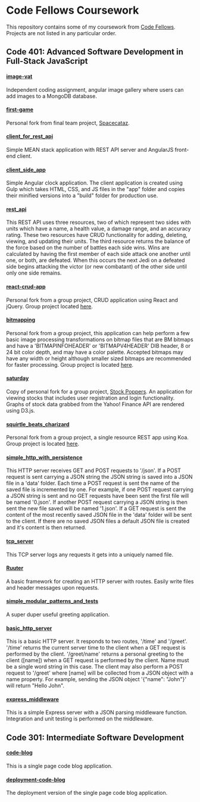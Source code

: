# Code Fellows Coursework

This repository contains some of my coursework from [Code Fellows](https://www.codefellows.org/).  Projects are not listed in any particular order.

## Code 401: Advanced Software Development in Full-Stack JavaScript

#### [image-vat](https://github.com/sumtype/image-vat.git)

Independent coding assignment, angular image gallery where users can add images to a MongoDB database.

#### [first-game](https://github.com/sumtype/code-fellows-coursework/tree/master/first-game)

Personal fork from final team project, [Spacecataz](https://github.com/SpaceShooterProj/first-game).

#### [client_for_rest_api](https://github.com/sumtype/code-fellows-coursework/tree/master/client_for_rest_api/JamesMason)

Simple MEAN stack application with REST API server and AngularJS front-end client.

#### [client_side_app](https://github.com/sumtype/code-fellows-coursework/tree/master/client_side_app/JamesMason)

Simple Angular clock application. The client application is created using Gulp which takes HTML, CSS, and JS files in the "app" folder and copies their minified versions into a "build" folder for production use.

#### [rest_api](https://github.com/sumtype/code-fellows-coursework/tree/master/rest_api/James_Mason)

This REST API uses three resources, two of which represent two sides with units which have a name, a health value, a damage range, and an accuracy rating. These two resources have CRUD functionality for adding, deleting, viewing, and updating their units.  The third resource returns the balance of the force based on the number of battles each side wins. Wins are calculated by having the first member of each side attack one another until one, or both, are defeated. When this occurs the next Jedi on a defeated side begins attacking the victor (or new combatant) of the other side until only one side remains.

#### [react-crud-app](https://github.com/sumtype/code-fellows-coursework/tree/master/react-crud-app)

Personal fork from a group project, CRUD application using React and jQuery. Group project located [here](https://github.com/React-CRUD/react-crud-app).

#### [bitmapping](https://github.com/sumtype/code-fellows-coursework/tree/master/bitmapping)

Personal fork from a group project, this application can help perform a few basic image processing transformations on bitmap files that are BM bitmaps and have a 'BITMAPINFOHEADER' or 'BITMAPV4HEADER' DIB header, 8 or 24 bit color depth, and may have a color palette. Accepted bitmaps may have any width or height although smaller sized bitmaps are recommended for faster processing.  Group project is located [here](https://github.com/bitmap-transformer/bitmapping).

#### [saturday](https://github.com/sumtype/code-fellows-coursework/tree/master/saturday)

Copy of personal fork for a group project, [Stock Poppers](https://github.com/stockwatchers/saturday). An application for viewing stocks that includes user registration and login functionality. Graphs of stock data grabbed from the Yahoo! Finance API are rendered using D3.js.

#### [squirtle_beats_charizard](https://github.com/sumtype/code-fellows-coursework/tree/master/squirtle_beats_charizard)

Personal fork from a group project, a single resource REST app using Koa.  Group project is located [here](https://github.com/ricecreamdude/squirtle_beats_charizard).

#### [simple_http_with_persistence](https://github.com/sumtype/code-fellows-coursework/tree/master/simple_http_with_persistence/James_Mason)

This HTTP server receives GET and POST requests to '/json'.  If a POST request is sent carrying a JSON string the JSON string is saved into a JSON file in a 'data' folder. Each time a POST request is sent the name of the saved file is incremented by one. For example, if one POST request carrying a JSON string is sent and no GET requests have been sent the first file will be named '0.json'. If another POST request carrying a JSON string is then sent the new file saved will be named '1.json'.  If a GET request is sent the content of the most recently saved JSON file in the 'data' folder will be sent to the client. If there are no saved JSON files a default JSON file is created and it's content is then returned.

#### [tcp_server](https://github.com/sumtype/code-fellows-coursework/tree/master/tcp_server/James_Mason)

This TCP server logs any requests it gets into a uniquely named file.

#### [Ruuter](https://github.com/sumtype/code-fellows-coursework/tree/master/Ruuter)

A basic framework for creating an HTTP server with routes. Easily write files and header messages upon requests.

#### [simple_modular_patterns_and_tests](https://github.com/sumtype/code-fellows-coursework/tree/master/simple_modular_patterns_and_tests/James_Mason)

A super duper useful greeting application.

#### [basic_http_server](https://github.com/sumtype/code-fellows-coursework/tree/master/basic_http_server/James_Mason)

This is a basic HTTP server. It responds to two routes, '/time' and '/greet'.  '/time' returns the current server time to the client when a GET request is performed by the client.  '/greet/name' returns a personal greeting to the client ([name]) when a GET request is performed by the client. Name must be a single word string in this case. The client may also perform a POST request to '/greet' where [name] will be collected from a JSON object with a name property. For example, sending the JSON object '{"name": "John"}' will return "Hello John".

#### [express_middleware](https://github.com/sumtype/code-fellows-coursework/tree/master/express_middleware/James_Mason)

This is a simple Express server with a JSON parsing middleware function. Integration and unit testing is performed on the middleware.

## Code 301: Intermediate Software Development

#### [code-blog](https://github.com/sumtype/code-fellows-coursework/tree/master/code-blog)

This is a single page code blog application.

#### [deployment-code-blog](https://github.com/sumtype/code-fellows-coursework/tree/master/code-blog/deployment)

The deployment version of the single page code blog application.
